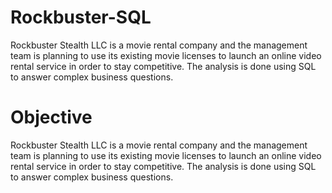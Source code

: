 # Rockbuster-SQL
Rockbuster Stealth LLC is a movie rental company and the management team is planning to use its existing movie licenses to launch an online video rental service in order to stay competitive. The analysis is done using SQL to answer complex business questions.
# Objective
Rockbuster Stealth LLC is a movie rental company and the management team is planning to use its existing movie licenses to launch an online video rental service in order to stay competitive. The analysis is done using SQL to answer complex business questions.
